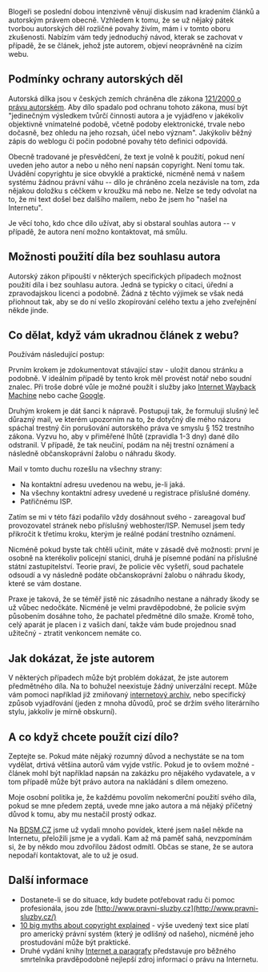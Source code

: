 <!-- dcterms:identifier = riderweblog#92 -->
<!-- dcterms:title = Povídání o právu autorském -->
<!-- dcterms:abstract = Blogeři se poslední dobou intenzivně věnují diskusím nad kradením článků a autorským právem obecně. Vzhledem k tomu, že se už nějaký pátek tvorbou autorských děl rozličné povahy živím, mám i v tomto oboru zkušenosti. Nabízím vám tedy jednoduchý návod, kterak se zachovat v případě, že se článek, jehož jste autorem, objeví neoprávněně na cizím webu. -->
<!-- np9:categoryId = 2 -->
<!-- x4w:category = Lidé a jiná zvěř -->
<!-- np9:authorId = 1 -->
<!-- np9:authorEmail = michal.valasek@altairis.cz -->
<!-- dcterms:creator = Michal Altair Valášek -->
<!-- dcterms:created = 2003-10-10T01:48:50+02:00 -->
<!-- dcterms:date = 2003-10-10T01:48:50+02:00 -->

Blogeři se poslední dobou intenzivně věnují diskusím nad kradením článků a autorským právem obecně. Vzhledem k tomu, že se už nějaký pátek tvorbou autorských děl rozličné povahy živím, mám i v tomto oboru zkušenosti. Nabízím vám tedy jednoduchý návod, kterak se zachovat v případě, že se článek, jehož jste autorem, objeví neoprávněně na cizím webu.

## Podmínky ochrany autorských děl

Autorská dílka jsou v českých zemích chráněna dle zákona [121/2000 o právu autorském](https://www.cdn.altairis.cz/Blog/autorsky_zakon.txt). Aby dílo spadalo pod ochranu tohoto zákona, musí být "jedinečným výsledkem tvůrčí činnosti autora a je vyjádřeno v jakékoliv objektivně vnímatelné podobě, včetně podoby elektronické, trvale nebo dočasně, bez ohledu na jeho rozsah, účel nebo význam". Jakýkoliv běžný zápis do weblogu či počin podobné povahy této definici odpovídá.

Obecně tradované je přesvědčení, že text je volně k použití, pokud není uveden jeho autor a nebo u něho není napsán copyright. Není tomu tak. Uvádění copyrightu je sice obvyklé a praktické, nicméně nemá v našem systému žádnou právní váhu -- dílo je chráněno zcela nezávisle na tom, zda nějakou doložku s céčkem v kroužku má nebo ne. Nelze se tedy odvolat na to, že mi text došel bez dalšího mailem, nebo že jsem ho "našel na Internetu".

Je věcí toho, kdo chce dílo užívat, aby si obstaral souhlas autora -- v případě, že autora není možno kontaktovat, má smůlu.

## Možnosti použití díla bez souhlasu autora

Autorský zákon připouští v některých specifických případech možnost použití díla i bez souhlasu autora. Jedná se typicky o citaci, úřední a zpravodajskou licenci a podobně. Žádná z těchto výjimek se však nedá přiohnout tak, aby se do ní vešlo zkopírování celého textu a jeho zveřejnění někde jinde.

## Co dělat, když vám ukradnou článek z webu?

Používám následující postup:

Prvním krokem je zdokumentovat stávající stav - uložit danou stránku a podobně. V ideálním případě by tento krok měl provést notář nebo soudní znalec. Při troše dobré vůle je možné použít i služby jako [Internet Wayback Machine](http://web.archive.org/) nebo cache [Google](http://www.google.com/).

Druhým krokem je dát šanci k nápravě. Postupuji tak, že formuluji slušný leč důrazný mail, ve kterém upozorním na to, že dotyčný dle mého názoru spáchal trestný čin porušování autorského práva ve smyslu § 152 trestního zákona. Vyzvu ho, aby v přiměřené lhůtě (zpravidla 1-3 dny) dané dílo odstranil. V případě, že tak neučiní, podám na něj trestní oznámení a následně občanskoprávní žalobu o náhradu škody.

Mail v tomto duchu rozešlu na všechny strany:

*   Na kontaktní adresu uvedenou na webu, je-li jaká. 
*   Na všechny kontaktní adresy uvedené u registrace příslušné domény. 
*   Patřičnému ISP.

Zatím se mi v této fázi podařilo vždy dosáhnout svého - zareagoval buď provozovatel stránek nebo příslušný webhoster/ISP. Nemusel jsem tedy přikročit k třetímu kroku, kterým je reálné podání trestního oznámení.

Nicméně pokud byste tak chtěli učinit, máte v zásadě dvě možnosti: první je osobně na kterékoliv policejní stanici, druhá je písemné podání na příslušné státní zastupitelství. Teorie praví, že policie věc vyšetří, soud pachatele odsoudí a vy následně podáte občanskoprávní žalobu o náhradu škody, které se vám dostane. 

Praxe je taková, že se téměř jistě nic zásadního nestane a náhrady škody se už vůbec nedočkáte. Nicméně je velmi pravděpodobné, že policie svým působením dosáhne toho, že pachatel předmětné dílo smaže. Kromě toho, celý aparát je placen i z vašich daní, takže vám bude projednou snad užitečný - ztratit venkoncem nemáte co.

## Jak dokázat, že jste autorem

V některých případech může být problém dokázat, že jste autorem předmětného díla. Na to bohužel neexistuje žádný univerzální recept. Může vám pomoci například již zmiňovaný [internetový archiv](http://web.archive.org/), nebo specifický způsob vyjadřování (jeden z mnoha důvodů, proč se držím svého literárního stylu, jakkoliv je mírně obskurní).

## A co když chcete použít cizí dílo?

Zeptejte se. Pokud máte nějaký rozumný důvod a nechystáte se na tom vydělat, drtivá většina autorů vám vyjde vstříc. Pokud je to ovšem možné - článek mohl být například napsán na zakázku pro nějakého vydavatele, a v tom případě může být právo autora na nakládání s dílem omezeno.

Moje osobní politika je, že každému povolím nekomerční použití svého díla, pokud se mne předem zeptá, uvede mne jako autora a má nějaký příčetný důvod k tomu, aby mu nestačil prostý odkaz.

Na [BDSM.CZ](http://www.bdsm.cz/) jsme už vydali mnoho povídek, které jsem našel někde na Internetu, přeložili jsme je a vydali. Kam až má paměť sahá, nevzpomínám si, že by někdo mou zdvořilou žádost odmítl. Občas se stane, že se autora nepodaří kontaktovat, ale to už je osud.

## Další informace

*   Dostanete-li se do situace, kdy budete potřebovat radu či pomoc profesionála, jsou zde [http://www.pravni-sluzby.cz](http://www.pravni-sluzby.cz/) 
*   [10 big myths about copyright explained](http://www.templetons.com/brad/copymyths.html) - výše uvedený text sice platí pro americký právní systém (který je odlišný od našeho), nicméně jeho prostudování může být praktické. 
*   Druhé vydání knihy [Internet a paragrafy](http://www.pravni-sluzby.cz/default.asp?sid=1&pid=6) představuje pro běžného smrtelníka pravděpodobně nejlepší zdroj informací o právu na Internetu.